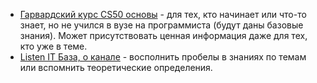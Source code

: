 - [Гарвардский курс CS50 основы](../Sources/Materials/Гарвардский%20курс%20CS50%20основы.md) - для тех, кто начинает или что-то знает, но не учился в вузе на программиста (будут даны базовые знания). Может присутствовать ценная информация даже для тех, кто уже в теме.
- [Listen IT База, о канале](../Sources/Materials/Listen%20IT%20База,%20о%20канале.md) - восполнить пробелы в знаниях по темам или вспомнить теоретические определения.